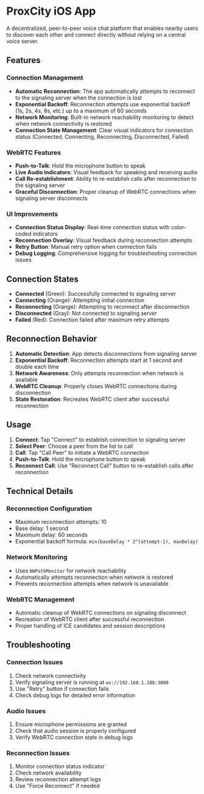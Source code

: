 # ProxCity iOS App

A decentralized, peer-to-peer voice chat platform that enables nearby users to discover each other and connect directly without relying on a central voice server.

## Features

### Connection Management
- **Automatic Reconnection**: The app automatically attempts to reconnect to the signaling server when the connection is lost
- **Exponential Backoff**: Reconnection attempts use exponential backoff (1s, 2s, 4s, 8s, etc.) up to a maximum of 60 seconds
- **Network Monitoring**: Built-in network reachability monitoring to detect when network connectivity is restored
- **Connection State Management**: Clear visual indicators for connection status (Connected, Connecting, Reconnecting, Disconnected, Failed)

### WebRTC Features
- **Push-to-Talk**: Hold the microphone button to speak
- **Live Audio Indicators**: Visual feedback for speaking and receiving audio
- **Call Re-establishment**: Ability to re-establish calls after reconnection to the signaling server
- **Graceful Disconnection**: Proper cleanup of WebRTC connections when signaling server disconnects

### UI Improvements
- **Connection Status Display**: Real-time connection status with color-coded indicators
- **Reconnection Overlay**: Visual feedback during reconnection attempts
- **Retry Button**: Manual retry option when connection fails
- **Debug Logging**: Comprehensive logging for troubleshooting connection issues

## Connection States

- **Connected** (Green): Successfully connected to signaling server
- **Connecting** (Orange): Attempting initial connection
- **Reconnecting** (Orange): Attempting to reconnect after disconnection
- **Disconnected** (Gray): Not connected to signaling server
- **Failed** (Red): Connection failed after maximum retry attempts

## Reconnection Behavior

1. **Automatic Detection**: App detects disconnections from signaling server
2. **Exponential Backoff**: Reconnection attempts start at 1 second and double each time
3. **Network Awareness**: Only attempts reconnection when network is available
4. **WebRTC Cleanup**: Properly closes WebRTC connections during disconnection
5. **State Restoration**: Recreates WebRTC client after successful reconnection

## Usage

1. **Connect**: Tap "Connect" to establish connection to signaling server
2. **Select Peer**: Choose a peer from the list to call
3. **Call**: Tap "Call Peer" to initiate a WebRTC connection
4. **Push-to-Talk**: Hold the microphone button to speak
5. **Reconnect Call**: Use "Reconnect Call" button to re-establish calls after reconnection

## Technical Details

### Reconnection Configuration
- Maximum reconnection attempts: 10
- Base delay: 1 second
- Maximum delay: 60 seconds
- Exponential backoff formula: `min(baseDelay * 2^(attempt-1), maxDelay)`

### Network Monitoring
- Uses `NWPathMonitor` for network reachability
- Automatically attempts reconnection when network is restored
- Prevents reconnection attempts when network is unavailable

### WebRTC Management
- Automatic cleanup of WebRTC connections on signaling disconnect
- Recreation of WebRTC client after successful reconnection
- Proper handling of ICE candidates and session descriptions

## Troubleshooting

### Connection Issues
1. Check network connectivity
2. Verify signaling server is running at `ws://192.168.1.188:3000`
3. Use "Retry" button if connection fails
4. Check debug logs for detailed error information

### Audio Issues
1. Ensure microphone permissions are granted
2. Check that audio session is properly configured
3. Verify WebRTC connection state in debug logs

### Reconnection Issues
1. Monitor connection status indicator
2. Check network availability
3. Review reconnection attempt logs
4. Use "Force Reconnect" if needed
